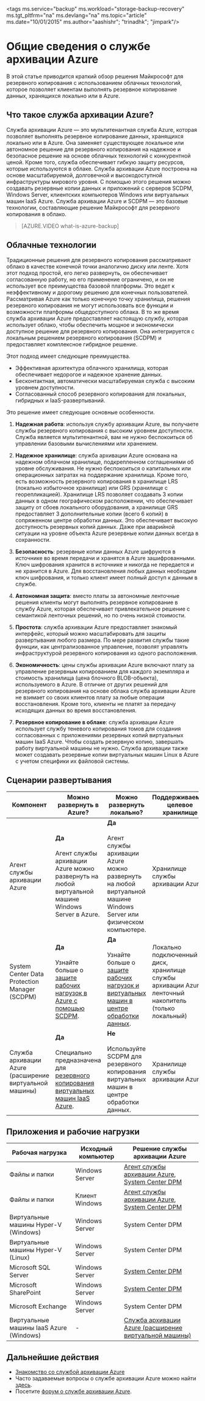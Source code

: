 <properties
	pageTitle="Общие сведения о службе архивации Azure | Microsoft Azure"
	description="В этой статье приведен обзор службы архивации Azure, которая предоставляет пользователям возможность резервного копирования данных, хранящихся локально или в Azure."
	services="backup"
	documentationCenter=""
	authors="trinadhk"
	manager="shreeshd"
	editor="tysonn"/>

<tags ms.service="backup" ms.workload="storage-backup-recovery" ms.tgt_pltfrm="na" ms.devlang="na" ms.topic="article" ms.date="10/01/2015" ms.author="aashishr"; "trinadhk"; "jimpark"/>

# Общие сведения о службе архивации Azure
В этой статье приводится краткий обзор решения Майкрософт для резервного копирования с использованием облачных технологий, которое позволяет клиентам выполнять резервное копирование данных, хранящихся локально или в Azure.

## Что такое служба архивации Azure?
Служба архивации Azure — это мультитенантная служба Azure, которая позволяет выполнять резервное копирование данных, хранящихся локально или в Azure. Она заменяет существующее локальное или автономное решение для резервного копирования на надежное и безопасное решение на основе облачных технологий с конкурентной ценой. Кроме того, служба обеспечивает гибкую защиту ресурсов, которые используются в облаке. Служба архивации Azure построена на основе масштабируемой, долговечной и высокодоступной инфраструктуры мирового уровня. С помощью этого решения можно создавать резервные копии данных и приложений с серверов SCDPM, Windows Server, клиентских компьютеров Windows или виртуальных машин IaaS Azure. Служба архивации Azure и SCDPM — это базовые технологии, составляющие решение Майкрософт для резервного копирования в облако.

> [AZURE.VIDEO what-is-azure-backup]

## Облачные технологии
Традиционные решения для резервного копирования рассматривают облако в качестве конечной точки аналогично диску или ленте. Хотя этот подход простой, его легко развернуть, он обеспечивает согласованную работу, но его применение ограничено, и он не использует все преимущества базовой платформы. Это ведет к неэффективному и дорогому решению для конечных пользователей. Рассматривая Azure как только конечную точку хранилища, решения резервного копирования не могут использовать все функции и возможности платформы общедоступного облака. В то же время служба архивации Azure предоставляет настоящую службу, которая использует облако, чтобы обеспечить мощное и экономически доступное решение для резервного копирования. Она интегрируется с локальным решением резервного копирования (SCDPM) и предоставляет комплексное гибридное решение.

Этот подход имеет следующие преимущества.

- Эффективная архитектура облачного хранилища, которая обеспечивает недорогое и надежное хранение данных.
- Бесконтактная, автоматически масштабируемая служба с высоким уровнем доступности.
- Согласованный способ резервного копирования для локальных, гибридных и IaaS-развертываний.

Это решение имеет следующие основные особенности.

1. **Надежная работа**: используя службу архивации Azure, вы получаете службы резервного копирования с высоким уровнем доступности. Служба является мультитенантной, вам не нужно беспокоиться об управлении базовыми вычислениями или хранением.

2. **Надежное хранилище**: служба архивации Azure основана на надежном облачном хранилище, подкрепленном соглашениями об уровне обслуживания. Не нужно беспокоиться о капитальных или операционных затратах на поддержание хранилища. Кроме того, есть возможность резервного копирования в хранилище LRS (локально избыточное хранилище) или GRS (хранилище с георепликацией). Хранилище LRS позволяет создавать 3 копии данных в одном географическом расположении, что обеспечивает защиту от сбоев локального оборудования, а хранилище GRS предоставляет 3 дополнительные копии (всего 6 копий) в сопряженном центре обработки данных. Это обеспечивает высокую доступность резервных копий данных. Даже при аварийной ситуации на уровне объекта Azure резервные копии данных всегда в сохранности.

3. **Безопасность**: резервные копии данных Azure шифруются в источнике во время передачи и хранятся в Azure зашифрованными. Ключ шифрования хранится в источнике и никогда не передается и не хранится в Azure. Для восстановления любых данных необходим ключ шифрования, и только клиент имеет полный доступ к данным в службе.

4. **Автономная защита**: вместо платы за автономные ленточные решения клиенты могут выполнять резервное копирование в службу Azure, которая обеспечивает привлекательное решение с семантикой ленточных решений, но по очень низкой стоимости.

5. **Простота**: служба архивации Azure предоставляет знакомый интерфейс, который можно масштабировать для защиты развертывания любого размера. По мере развития службы такие функции, как централизованное управление, позволят управлять инфраструктурой резервного копирования из одного расположения.

6. **Экономичность**: цены службы архивации Azure включают плату за управление резервным копированием для каждого экземпляра и стоимость хранилища (цена блочного BLOB-объекта), используемого в Azure. В отличие от других решений для резервного копирования на основе облака служба архивации Azure не взимает со своих клиентов плату за любые операции восстановления. Кроме того, клиенты не платят за передачу исходящих данных во время восстановления.

7. **Резервное копирование в облаке**: служба архивации Azure использует службу теневого копирования томов для создания согласованных с приложениями резервных копий виртуальных машин IaaS Azure. Чтобы создать резервную копию, завершать работу виртуальной машины не нужно. Служба архивации также может создавать резервные копии виртуальных машин Linux в Azure с учетом специфики их файловой системы.


## Сценарии развертывания
| Компонент | Можно развернуть в Azure? | Можно развернуть локально? | Поддерживаемое целевое хранилище|
| --- | --- | --- | --- |
| Агент службы архивации Azure | **Да** <br><br>Агент службы архивации Azure можно развернуть на любой виртуальной машине Windows Server в Azure. | **Да** <br><br>Агент службы архивации Azure можно развернуть на любой виртуальной машине Windows Server или физическом компьютере. | Хранилище службы архивации Azure |
| System Center Data Protection Manager (SCDPM) | **Да** <br><br>Узнайте больше о [защите рабочих нагрузок в Azure с помощью SCDPM](http://blogs.technet.com/b/dpm/archive/2014/09/02/azure-iaas-workload-protection-using-data-protection-manager.aspx). | **Да** <br><br>Узнайте больше о [защите рабочих нагрузок и виртуальных машин в центре обработки данных](https://technet.microsoft.com/ru-RU/library/hh758173.aspx). | Локально подключенный диск,<br>хранилище службы архивации Azure,<br>ленточный накопитель (только локальный) |
| Служба архивации Azure (расширение виртуальной машины) | **Да** <br><br>Специально предназначена для [резервного копирования виртуальных машин IaaS Azure](backup-azure-vms-introduction.md). | **Не** <br><br>Используйте SCDPM для резервного копирования виртуальных машин в центре обработки данных. | Хранилище службы архивации Azure |


## Приложения и рабочие нагрузки

| Рабочая нагрузка | Исходный компьютер | Решение службы архивации Azure |
| --- | --- |---|
| Файлы и папки | Windows Server | [Агент службы архивации Azure](backup-configure-vault.md),<br> [System Center DPM](backup-azure-dpm-introduction.md) |
| Файлы и папки | Клиент Windows | [Агент службы архивации Azure](backup-configure-vault.md),<br> [System Center DPM](backup-azure-dpm-introduction.md) |
| Виртуальные машины Hyper-V (Windows) | Windows Server | System Center DPM |
| Виртуальные машины Hyper-V (Linux) | Windows Server | System Center DPM |
| Microsoft SQL Server | Windows Server | [System Center DPM](backup-azure-backup-sql.md) |
| Microsoft SharePoint | Windows Server | [System Center DPM](backup-azure-backup-sharepoint.md) |
| Microsoft Exchange | Windows Server | System Center DPM |
| Виртуальные машины IaaS Azure (Windows)| - | [Служба архивации Azure (расширение виртуальной машины)](backup-azure-vms-introduction.md) | | Виртуальные машины IaaS Azure (Linux) | - | [Служба архивации Azure (расширение виртуальной машины)](backup-azure-vms-introduction.md) |


## Дальнейшие действия
- [Знакомство со службой архивации Azure](backup-try-azure-backup-in-10-mins.md)
- Часто задаваемые вопросы о службе архивации Azure можно найти [здесь](backup-azure-backup-faq.md).
- Посетите [форум о службе архивации Azure](http://go.microsoft.com/fwlink/p/?LinkId=290933).

<!---HONumber=Oct15_HO3-->
